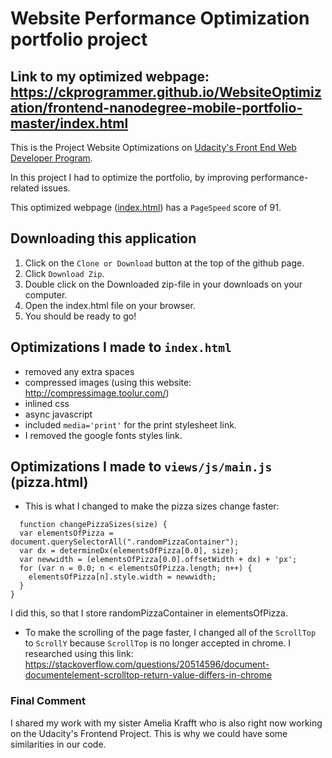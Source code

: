 # Website Performance Optimization portfolio project

## Link to my optimized webpage: https://ckprogrammer.github.io/WebsiteOptimization/frontend-nanodegree-mobile-portfolio-master/index.html

This is the Project Website Optimizations on [Udacity's Front End Web Developer Program](https://eu.udacity.com/course/front-end-web-developer-nanodegree--nd001).


In this project I had to optimize the portfolio, by improving performance-related issues.

This optimized webpage ([index.html](https://ckprogrammer.github.io/WebsiteOptimization/frontend-nanodegree-mobile-portfolio-master/index.html)) has a ```PageSpeed``` score of 91.

## Downloading this application
1. Click on the ```Clone or Download``` button at the top of the github page.
2. Click ```Download Zip```.
3. Double click on the Downloaded zip-file in your downloads on your computer.
4. Open the index.html file on your browser.
5. You should be ready to go!

## Optimizations I made to ```index.html```
* removed any extra spaces
* compressed images (using this website: http://compressimage.toolur.com/)
* inlined css
* async javascript
* included ```media='print'``` for the print stylesheet link.
* I removed the google fonts styles link.

## Optimizations I made to ```views/js/main.js``` (pizza.html)
* This is what I changed to make the pizza sizes change faster: 
```
  function changePizzaSizes(size) {
  var elementsOfPizza = document.querySelectorAll(".randomPizzaContainer");
  var dx = determineDx(elementsOfPizza[0.0], size);
  var newwidth = (elementsOfPizza[0.0].offsetWidth + dx) + 'px';
  for (var n = 0.0; n < elementsOfPizza.length; n++) {
    elementsOfPizza[n].style.width = newwidth;
  }
}
```
I did this, so that I store randomPizzaContainer in elementsOfPizza.

* To make the scrolling of the page faster, I changed all of the ```ScrollTop``` to ```ScrollY``` because ```ScrollTop``` is no longer accepted in chrome. I researched using this link: https://stackoverflow.com/questions/20514596/document-documentelement-scrolltop-return-value-differs-in-chrome


### Final Comment
I shared my work with my sister Amelia Krafft who is also right now working on the Udacity's Frontend Project. This is why we could have some similarities in our code.

